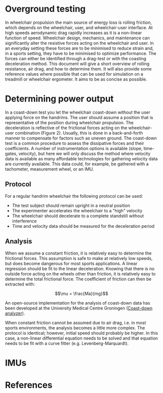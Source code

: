 # Overground testing

In wheelchair propulsion the main source of energy loss is rolling
friction, which depends on the wheelchair, user, and wheelchair-user
interface. At high speeds aerodynamic drag rapidly increases as it is a
non-linear function of speed. Wheelchair design, mechanics, and
maintenance can significantly alter the resistive forces acting on the
wheelchair and user. In an everyday setting these forces are to be
minimised to reduce strain and, in a sports setting, they have to be
minimised to optimize performance. The forces can either be identified
through a drag-test or with the coasting deceleration method. This
document will give a short overview of rolling resistance, air drag, and
how to determine them. It will also provide some reference values where
possible that can be used for simulation on a treadmill or wheelchair
ergometer. It aims to be as concise as possible.

# Determining power output

In a coast-down test you let the wheelchair coast-down without the user
applying force on the handrims. The user should assume a position that
is representative of the position during wheelchair propulsion. The
deceleration is reflective of the frictional forces acting on the
wheelchair-user combination (Figure 2). Usually, this is done in a
back-and-forth manner to compensate for factors such as uneven ground.
The coast-down test is a common procedure to assess the dissipative
forces and their coefficients. A number of instrumentation options is
available (slope, time-gates, velocity), but here we will only discuss
the method where velocity data is available as many affordable
technologies for gathering velocity data are currently available. This
data could, for example, be gathered with a tachometer, measurement
wheel, or an IMU.

## Protocol

For a regular handrim wheelchair the following protocol can be used:

-   The test subject should remain upright in a neutral position
-   The experimenter accelerates the wheelchair to a "high" velocity
-   The wheelchair should decelerate to a complete standstill without
    interference
-   Time and velocity data should be measured for the deceleration
    period

## Analysis

When we assume a constant friction, it is relatively easy to determine
the frictional forces. This assumption is safe to make at relatively low
speeds, but does become dangerous for most sports applications. A linear
regression should be fit to the linear deceleration. Knowing that there
is no outside force acting on the wheels other than friction, it is
relatively easy to determine the total frictional force. The coefficient
of friction can then be extracted with:

$$\mu = \frac{Ma}{mg}$$

An open-source implementation for the analysis of coast-down data has
been developed at the University Medical Centre Groningen ([Coast-down
analyzer](https://gitlab.com/Rickdkk/coast_down_test)).

When constant friction cannot be assumed due to air drag, i.e. in most
sports environments, the analysis becomes a little more complex. The
protocol is identical; however, initial speed should probably be higher.
In this case, a non-linear differential equation needs to be solved and
that equation needs to be fit with a curve fitter (e.g.
Levenberg-Marquardt).

# IMUs

# References
